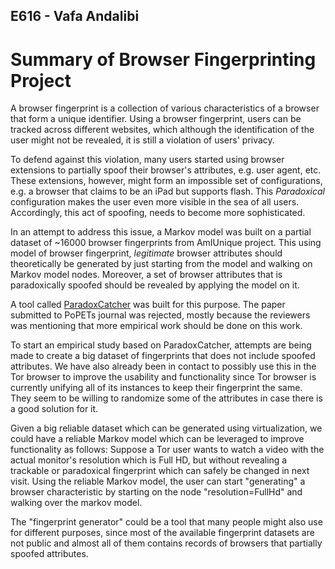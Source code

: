 ## E616 - Vafa Andalibi

# Summary of Browser Fingerprinting Project

A browser fingerprint is a collection of various characteristics of a browser that form a unique identifier. Using a browser fingerprint, users can be tracked across different websites, which although the identification of the user might not be revealed, it is still a violation of users' privacy.

To defend against this violation, many users started using browser extensions to partially spoof their browser's attributes, e.g. user agent, etc. These extensions, however, might form an impossible set of configurations, e.g. a browser that claims to be an iPad but supports flash. This *Paradoxical* configuration makes the user even more visible in the sea of all users. Accordingly, this act of spoofing, needs to become more sophisticated. 

In an attempt to address this issue, a Markov model was built on a partial dataset of ~16000 browser fingerprints from AmIUnique project. 
This using model of browser fingerprint, *legitimate* browser attributes should theoretically be generated by just starting from the model and walking on Markov model nodes. Moreover, a set of browser attributes that is paradoxically spoofed should be revealed by applying the model on it. 

A tool called [ParadoxCatcher](https://paradoxcatcher.readthedocs.io) was built for this purpose. The paper submitted to PoPETs journal was rejected, mostly because the reviewers was mentioning that more empirical work should be done on this work.

To start an empirical study based on ParadoxCatcher, attempts are being made to create a big dataset of fingerprints that does not include spoofed attributes. We have also already been in contact to possibly use this in the Tor browser to improve the usability and functionality since Tor browser is currently unifying all of its instances to keep their fingerprint the same. They seem to be willing to randomize some of the attributes in case there is a good solution for it.

Given a big reliable dataset which can be generated using virtualization, we could have a reliable Markov model which can be leveraged to improve functionality as follows: 
Suppose a Tor user wants to watch a video with the actual monitor's resolution which is Full HD, but without revealing a trackable or paradoxical fingerprint which can safely be changed in next visit. Using the reliable Markov model, the user can start "generating" a browser characteristic by starting on the node "resolution=FullHd" and walking over the markov model. 

The "fingerprint generator" could be a tool that many people might also use for different purposes, since most of the available fingerprint datasets are not public and almost all of them contains records of browsers that partially spoofed attributes. 

